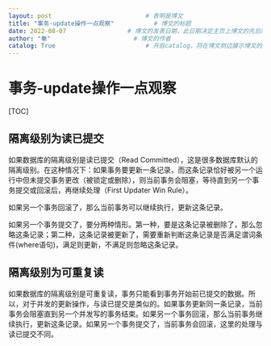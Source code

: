 ```yaml
---  
layout: post                          # 表明是博文  
title: "事务-update操作一点观察"           # 博文的标题  
date: 2022-08-07                 # 博文的发表日期，此日期决定主页上博文的先后顺序  
author: "秦"                       # 博文的作者  
catalog: True                         # 开启catalog，将在博文侧边展示博文的结构  
---  
```

# 事务-update操作一点观察

[TOC]

## 隔离级别为读已提交

如果数据库的隔离级别是读已提交（Read Committed），这是很多数据库默认的隔离级别。在这种情况下：如果事务要更新一条记录，而这条记录恰好被另一个运行中但未提交事务更改（被锁定或删除），则当前事务会阻塞，等待直到另一个事务提交或回滚后，再继续处理（First Updater Win Rule）。

如果另一个事务回滚了，那么当前事务可以继续执行，更新这条记录。

如果另一个事务提交了，要分两种情形。第一种，要是这条记录被删除了，那么忽略这条记录；第二种，这条记录被更新了，需要重新判断这条记录是否满足谓词条件(where语句)，满足则更新，不满足则忽略这条记录。

## 隔离级别为可重复读

如果数据库的隔离级别是可重复读，事务只能看到事务开始前已提交的数据。所以，对于并发的更新操作，与读已提交是类似的。如果事务更新同一条记录，当前事务会阻塞直到另一个并发写的事务结束。如果另一个事务回滚，那么当前事务继续执行，更新这条记录。如果另一个事务提交了，当前事务会回滚，这里的处理与读已提交不同。

